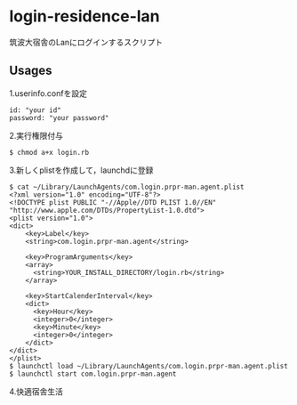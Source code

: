 # login-residence-lan
筑波大宿舎のLanにログインするスクリプト

## Usages

1.userinfo.confを設定
```
id: "your id"
password: "your password"
```

2.実行権限付与
```
$ chmod a+x login.rb
```

3.新しくplistを作成して，launchdに登録
```
$ cat ~/Library/LaunchAgents/com.login.prpr-man.agent.plist
<?xml version="1.0" encoding="UTF-8"?>
<!DOCTYPE plist PUBLIC "-//Apple//DTD PLIST 1.0//EN" "http://www.apple.com/DTDs/PropertyList-1.0.dtd">
<plist version="1.0">
<dict>
    <key>Label</key>
    <string>com.login.prpr-man.agent</string>

    <key>ProgramArguments</key>
    <array>
      <string>YOUR_INSTALL_DIRECTORY/login.rb</string>
    </array>

    <key>StartCalenderInterval</key>
    <dict>
      <key>Hour</key>
      <integer>0</integer>
      <key>Minute</key>
      <integer>0</integer>
    </dict>
</dict>
</plist>
$ launchctl load ~/Library/LaunchAgents/com.login.prpr-man.agent.plist
$ launchctl start com.login.prpr-man.agent
```

4.快適宿舎生活
